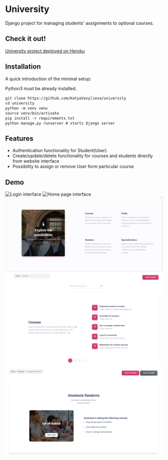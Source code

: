 # University

Django project for managing students' assignments to optional courses.

## Check it out!

[University project deployed on Heroku](LINK)


## Installation

A quick introduction of the minimal setup:

Python3 must be already installed.

```shell
git clone https://github.com/KatyaVasylieva/university
cd university
python -m venv venv
source venv/bin/activate
pip install -r requirements.txt
python manage.py runserver # starts Django server
```

## Features

* Authentication functionality for Student(User)
* Create/update/delete functionality for courses and students directly from website interface
* Possibility to assign or remove User form particular course

## Demo
![Login interface](static/img/readme/login_demo.png)
![Home page interface](static/img/readme/home_demo.png)
![Home page interface](static/img/readme/home_lower_demo.png)
![List page interface](static/img/readme/course_list_demo.png)
![Detail page interface](static/img/readme/student_detail_demo.png)
